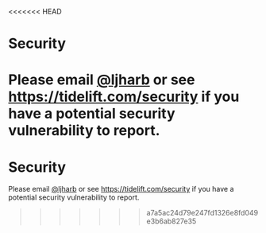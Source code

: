 <<<<<<< HEAD
# Security

Please email [@ljharb](https://github.com/ljharb) or see https://tidelift.com/security if you have a potential security vulnerability to report.
=======
# Security

Please email [@ljharb](https://github.com/ljharb) or see https://tidelift.com/security if you have a potential security vulnerability to report.
>>>>>>> a7a5ac24d79e247fd1326e8fd049e3b6ab827e35
